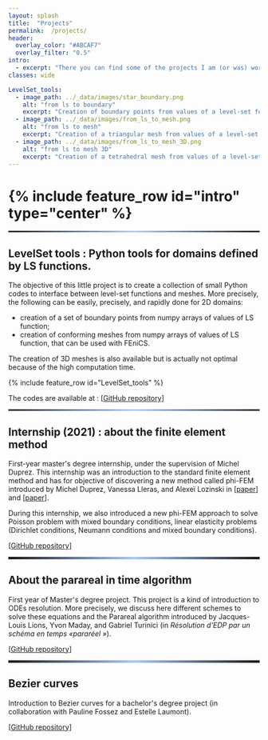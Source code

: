 ```yaml
---
layout: splash 
title:  "Projects" 
permalink:  /projects/ 
header:
  overlay_color: "#ABCAF7"
  overlay_filter: "0.5"
intro:
  - excerpt: "There you can find some of the projects I am (or was) working on."
classes: wide

LevelSet_tools:
  - image_path: ../_data/images/star_boundary.png
    alt: "from ls to boundary"
    excerpt: "Creation of boundary points from values of a level-set function."
  - image_path: ../_data/images/from_ls_to_mesh.png
    alt: "from ls to mesh"
    excerpt: "Creation of a triangular mesh from values of a level-set function."
  - image_path: ../_data/images/from_ls_to_mesh_3D.png
    alt: "from ls to mesh 3D"
    excerpt: "Creation of a tetrahedral mesh from values of a level-set function."
---
```


<h1>
{% include feature_row id="intro" type="center" %}
</h1>
<hr style="border: 0;
        height: 3px;
        background-image: linear-gradient(to right, rgba(0, 0, 0, 0), rgba(171,202,247), rgba(0, 0, 0, 0));">

## LevelSet tools : Python tools for domains defined by LS functions. 

The objective of this little project is to create a collection of small Python codes to interface between level-set functions and meshes. 
More precisely, the following can be easily, precisely, and rapidly done for 2D domains: 
  * creation of a set of boundary points from numpy arrays of values of LS function;
  * creation of conforming meshes from numpy arrays of values of LS function, that can be used with FEniCS.

The creation of 3D meshes is also available but is actually not optimal because of the high computation time. 

  {% include feature_row id="LevelSet_tools" %}


The codes are available at :   \[[GitHub repository](https://github.com/KVuillemot/Project_M1_Parallelisation_en_temps)]


<hr style="border: 0;
        height: 3px;
        background-image: linear-gradient(to right, rgba(0, 0, 0, 0), rgba(171,202,247), rgba(0, 0, 0, 0));">

## Internship (2021) : about the finite element method

First-year master's degree internship, under the supervision of Michel Duprez. This internship was an introduction to the standard finite element method and has for objective of discovering a new method called phi-FEM introduced by Michel Duprez, Vanessa Lleras, and Alexeï Lozinski in \[[paper](https://hal.archives-ouvertes.fr/hal-02521111)] and \[[paper](https://hal.archives-ouvertes.fr/hal-02521042v3)].

During this internship, we also introduced a new phi-FEM approach to solve Poisson problem with mixed boundary conditions, linear elasticity problems (Dirichlet conditions, Neumann conditions and mixed boundary conditions).

  \[[GitHub repository](https://github.com/KVuillemot/Stage_M1_Phi_FEM)]

<hr style="border: 0;
        height: 5px;
        background-image: linear-gradient(to right, rgba(0, 0, 0, 0), rgba(171,202,247), rgba(0, 0, 0, 0));">

## About the parareal in time algorithm

First year of Master's degree project. This project is a kind of introduction to ODEs resolution.
More precisely, we discuss here different schemes to solve these equations and the Parareal algorithm introduced by Jacques-Louis Lions, Yvon Maday, and Gabriel Turinici (in *Résolution d'EDP par un schéma en temps «pararéel »*).

  \[[GitHub repository](https://github.com/KVuillemot/Project_M1_Parallelisation_en_temps)]

<hr style="border: 0;
        height: 5px;
        background-image: linear-gradient(to right, rgba(0, 0, 0, 0), rgba(171,202,247), rgba(0, 0, 0, 0));">
        
## Bezier curves

Introduction to Bezier curves for a bachelor's degree project (in collaboration with Pauline Fossez and Estelle Laumont).

  \[[GitHub repository](https://github.com/KVuillemot/Projet_L3_Courbes_De_Bezier)]
